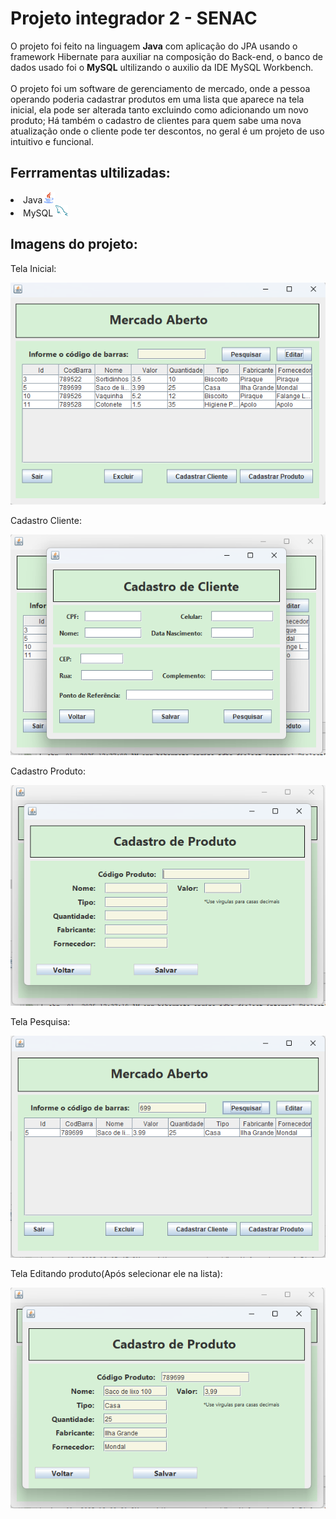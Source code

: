 <h1>Projeto integrador 2 - SENAC</h1>
<p>O projeto foi feito na linguagem <b>Java</b> com aplicação do JPA usando o framework Hibernate para auxiliar na composição do Back-end, o banco de dados usado foi o 
  <b>MySQL</b> ultilizando o auxilio da IDE MySQL Workbench.
  <br>
  <br>
  O projeto foi um software de gerenciamento de mercado, onde a pessoa operando poderia cadastrar produtos em uma lista que aparece na tela inicial, ela pode ser alterada tanto 
excluindo como adicionando um novo produto; Há também o cadastro de clientes para quem sabe uma nova atualização onde o cliente pode ter descontos, no geral é um projeto de uso intuitivo e funcional.</p>
<h2>Ferrramentas ultilizadas:</h2>
<li>Java<img style="width: 20px; height: 18px;" src='https://raw.githubusercontent.com/Hollis08/Projeto-Integrador-2---SENAC/refs/heads/main/java.png'></li>
<li>MySQL <img style="width: 20px; height: 18px" src='https://raw.githubusercontent.com/Hollis08/Projeto-Integrador-2---SENAC/refs/heads/main/mysql.png'> </li>

<h2>Imagens do projeto:</h2>
<div style="width: 50px height: 150px"><p>Tela Inicial:</p><img src='https://raw.githubusercontent.com/Hollis08/Projeto-Integrador-2---SENAC/refs/heads/main/1-Tela%20Inicial.png'>
  <p>Cadastro Cliente:</p><img src='https://raw.githubusercontent.com/Hollis08/Projeto-Integrador-2---SENAC/refs/heads/main/2-cadastroCliente.png'>
  <p>Cadastro Produto:</p><img src='https://raw.githubusercontent.com/Hollis08/Projeto-Integrador-2---SENAC/refs/heads/main/3-cadastroProduto.png'>
  <p>Tela Pesquisa:</p><img src='https://raw.githubusercontent.com/Hollis08/Projeto-Integrador-2---SENAC/refs/heads/main/4-telaComPesquisa.png'>
  <p>Tela Editando produto(Após selecionar ele na lista):</p><img src='https://raw.githubusercontent.com/Hollis08/Projeto-Integrador-2---SENAC/refs/heads/main/5-telaEditarProduto.png'>
</div>
